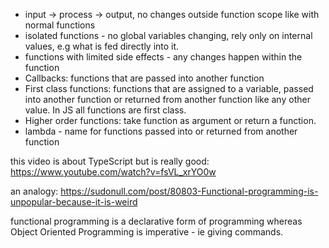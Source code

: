 - input -> process -> output, no changes outside function scope like with normal functions
- isolated functions - no global variables changing, rely only on internal values, e.g what is fed directly into it.
- functions with limited side effects - any changes happen within the function
- Callbacks: functions that are passed into another function
- First class functions: functions that are assigned to a variable, passed into another function or returned from another function like any other value. In JS all functions are first class.
- Higher order functions: take function as argument or return a function.
- lambda - name for functions passed into or returned from another function

this video is about TypeScript but is really good:
https://www.youtube.com/watch?v=fsVL_xrYO0w

an analogy: https://sudonull.com/post/80803-Functional-programming-is-unpopular-because-it-is-weird

functional programming is a declarative form of programming whereas Object Oriented Programming is imperative - ie giving commands.

